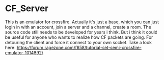 # CF_Server
This is an emulator for crossfire. Actually it's just a base, which you can just login in with an account, join a server and a channel, create a room. The source code still needs to be developed for years i think. But i think it could be useful for anyone who wants to realize how CF packets are going.
For detouring the client and force it connect to your own socket. Take a look here: https://forum.ragezone.com/f858/tutorial-set-semi-crossfire-emulator-1014892/
